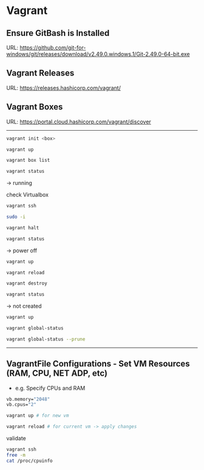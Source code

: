 # Vagrant

## Ensure GitBash is Installed
URL: https://github.com/git-for-windows/git/releases/download/v2.49.0.windows.1/Git-2.49.0-64-bit.exe
## Vagrant Releases
URL: https://releases.hashicorp.com/vagrant/
## Vagrant Boxes
URL: https://portal.cloud.hashicorp.com/vagrant/discover

---

```sh
vagrant init <box>
```

```sh
vagrant up
```

```sh
vagrant box list
```

```sh
vagrant status
```
-> running 

check Virtualbox

```sh
vagrant ssh
```

```sh
sudo -i
```

```sh
vagrant halt
```

```sh
vagrant status
```
-> power off

```sh
vagrant up
```

```sh
vagrant reload
```

```sh
vagrant destroy
```

```sh
vagrant status
```
-> not created

```sh
vagrant up
```

```sh
vagrant global-status
```
```sh
vagrant global-status --prune
```

---

## VagrantFile Configurations - Set VM Resources (RAM, CPU, NET ADP, etc)

- e.g. Specify CPUs and RAM
```sh
vb.memory="2048"
vb.cpus="2"
```
```sh
vagrant up # for new vm 

vagrant reload # for current vm -> apply changes
```
validate
```sh
vagrant ssh
free -m
cat /proc/cpuinfo
```

